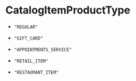 
# CatalogItemProductType


* `"REGULAR"`

* `"GIFT_CARD"`

* `"APPOINTMENTS_SERVICE"`

* `"RETAIL_ITEM"`

* `"RESTAURANT_ITEM"`




